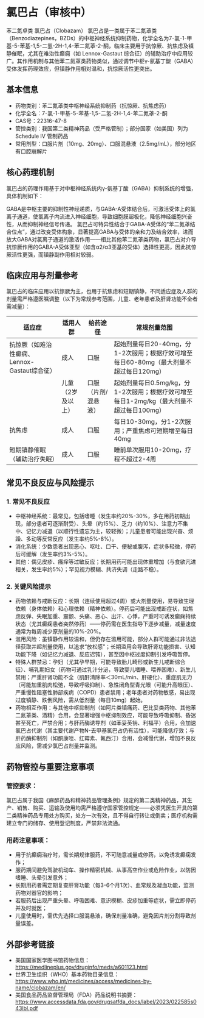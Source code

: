 # 氯巴占（审核中）
 苯二氮卓类
氯巴占（Clobazam）
氯巴占是一类属于苯二氮䓬类（Benzodiazepines，BZDs）的中枢神经系统抑制药物，化学全名为7-氯-1-甲基-5-苯基-1,5-二氢-2H-1,4-苯二氮䓬-2-酮，临床主要用于抗惊厥、抗焦虑及镇静催眠，尤其在难治性癫痫（如 Lennox-Gastaut 综合征）的辅助治疗中应用较广。其作用机制与其他苯二氮䓬类药物类似，通过调节中枢γ-氨基丁酸（GABA）受体发挥药理效应，但镇静作用相对温和，抗惊厥活性更突出。

## 基本信息
- 药物类别：苯二氮䓬类中枢神经系统抑制药（抗惊厥、抗焦虑药）
- 化学全名：7-氯-1-甲基-5-苯基-1,5-二氢-2H-1,4-苯二氮䓬-2-酮
- CAS号：22316-47-8
- 管控类别：我国第二类精神药品（受严格管制）；部分国家（如美国）列为 Schedule IV 管制药品
- 常用剂型：口服片剂（10mg、20mg）、口服混悬液（2.5mg/mL），部分地区有口腔崩解片

## 核心药理机制
氯巴占的药理作用基于对中枢神经系统内γ-氨基丁酸（GABA）抑制系统的增强，具体机制如下：

GABA是中枢主要的抑制性神经递质，与GABA-A受体结合后，可激活受体上的氯离子通道，使氯离子内流进入神经细胞，导致细胞膜超极化，降低神经细胞兴奋性，从而抑制神经信号传递。
氯巴占可特异性结合于GABA-A受体的“苯二氮䓬结合位点”，通过改变受体构象，显著提高GABA与受体的亲和力及结合效率，进而放大GABA对氯离子通道的激活作用——相比其他苯二氮䓬类药物，氯巴占对介导抗惊厥作用的GABA-A受体亚型（如含α2/α3亚基的受体）选择性更高，因此抗惊厥活性更强，而镇静副作用相对较弱。

## 临床应用与剂量参考
氯巴占的临床应用以抗惊厥为主，也用于抗焦虑和短期镇静，不同适应症及人群的剂量需严格遵医嘱调整（以下为常规参考范围，儿童、老年患者及肝肾功能不全者需减量）：

| 适应症 | 适用人群 | 给药途径 | 常规剂量范围 |
| ---- | ---- | ---- | ---- |
| 抗惊厥（如难治性癫痫、Lennox-Gastaut综合征） | 成人 | 口服 | 起始剂量每日20-40mg，分1-2次服用；根据疗效可增至每日60-80mg（最大剂量不超过每日120mg） |
|  | 儿童（2岁及以上） | 口服（片剂/混悬液） | 起始剂量每日0.5mg/kg，分1-2次服用；根据疗效可增至每日1-2mg/kg（最大剂量不超过每日100mg） |
| 抗焦虑 | 成人 | 口服 | 每日10-30mg，分1-2次服用；严重焦虑可短期增至每日40mg |
| 短期镇静催眠（辅助治疗失眠） | 成人 | 口服 | 睡前单次服用10-20mg，疗程不超过2-4周 |

## 常见不良反应与风险提示
### 1. 常见不良反应
- 中枢神经系统：最常见，包括嗜睡（发生率约20%-30%，多在用药初期出现，部分患者可逐渐耐受）、头晕（约15%）、乏力（约10%）、注意力不集中、记忆力减退（以顺行性遗忘为主，较轻微）；儿童患者可能出现兴奋、烦躁、多动等反常反应（发生率约5%-8%）。
- 消化系统：少数患者出现恶心、呕吐、口干、便秘或腹泻，症状多轻微，停药后可缓解（发生率约3%-5%）。
- 其他：偶见皮疹、瘙痒等过敏反应；长期用药可能出现体重增加（与食欲亢进相关，发生率约5%）；罕见视力模糊、共济失调（走路不稳）。

### 2. 关键风险提示
- 药物依赖与戒断反应：长期（连续使用超过4周）或大剂量使用，易导致生理依赖（身体依赖）和心理依赖（精神依赖）。停药后可能出现戒断症状，如焦虑反弹、失眠加重、震颤、头痛、恶心、出汗、心悸，严重时可诱发癫痫持续状态（尤其癫痫患者突然停药）——停药需在医生指导下逐步减量，减量速度通常为每周减少原剂量的10%-20%。
- 滥用风险：虽镇静作用较温和，但仍存在滥用可能，部分人群可能通过非法途径获取并超剂量使用，以追求“放松感”；长期滥用会导致肝肾功能损害、认知功能下降（如记忆力减退、反应迟钝），甚至因中枢过度抑制引发呼吸暂停。
- 特殊人群禁忌：孕妇（尤其孕早期，可能导致胎儿畸形或新生儿戒断综合征）、哺乳期妇女（药物可通过乳汁分泌，导致婴儿嗜睡、喂养困难）、新生儿禁用；严重肝肾功能不全（肌酐清除率＜30mL/min、肝硬化）、重症肌无力（可能加重肌肉松弛，导致呼吸抑制）、急性闭角型青光眼（可能升高眼压）、严重慢性阻塞性肺部疾病（COPD）患者禁用；老年患者对药物敏感，易出现过度镇静、跌倒风险，需从低剂量（每日10mg）起始。
- 药物相互作用：与其他中枢抑制剂（如阿片类镇痛药、巴比妥类药物、其他苯二氮䓬类、酒精）合用，会显著增强中枢抑制效应，可能导致呼吸抑制、昏迷甚至死亡，严禁合用；与肝药酶诱导剂（如苯妥英钠、利福平）合用，会加速氯巴占代谢（其主要代谢产物N-去甲基氯巴占仍有活性），可能降低疗效；与肝药酶抑制剂（如酮康唑、红霉素、氟西汀）合用，会减慢代谢，增加不良反应风险，需减少氯巴占剂量并监测。

## 药物管控与重要注意事项
### 管控要求：
氯巴占属于我国《麻醉药品和精神药品管理条例》规定的第二类精神药品，其生产、销售、购买、运输及使用均需严格遵守国家管控规定——必须凭医生开具的第二类精神药品专用处方购买，处方一次有效，且不得自行转让或倒卖；医疗机构需建立专门的储存、使用登记制度，严禁非法流通。

### 用药注意事项：
- 用于抗癫痫治疗时，需长期规律服药，不可随意减量或停药，以免诱发癫痫发作；
- 服药期间避免驾驶机动车、操作精密机械、从事高空作业或危险作业，以防因嗜睡、头晕引发意外；
- 长期用药者需定期复查肝肾功能（每3-6个月1次）、血常规及凝血功能，监测药物对器官的影响；
- 若服药后出现严重头晕、呼吸困难、意识模糊、皮疹加重等症状，需立即停药并及时就医；
- 儿童使用时，需优先选择口服混悬液，确保剂量准确，避免因片剂分割导致剂量误差。

## 外部参考链接
- 美国国家医学图书馆药物信息：https://medlineplus.gov/druginfo/meds/a601123.html
- 世界卫生组织（WHO）基本药物目录信息：https://www.who.int/medicines/access/medicines-by-name/clobazam/en/
- 美国食品药品监督管理局（FDA）药品说明书摘要：https://www.accessdata.fda.gov/drugsatfda_docs/label/2023/022585s043lbl.pdf